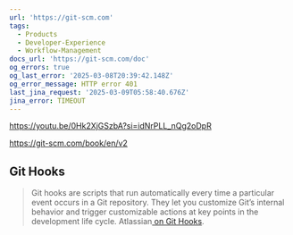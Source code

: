 ```yaml
---
url: 'https://git-scm.com'
tags:
  - Products
  - Developer-Experience
  - Workflow-Management
docs_url: 'https://git-scm.com/doc'
og_errors: true
og_last_error: '2025-03-08T20:39:42.148Z'
og_error_message: HTTP error 401
last_jina_request: '2025-03-09T05:58:40.676Z'
jina_error: TIMEOUT
---
```


https://youtu.be/0Hk2XjGSzbA?si=idNrPLL_nQg2oDpR

https://git-scm.com/book/en/v2
## Git Hooks

>Git hooks are scripts that run automatically every time a particular event occurs in a Git repository. They let you customize Git’s internal behavior and trigger customizable actions at key points in the development life cycle. Atlassian[ on Git Hooks](https://www.atlassian.com/git/tutorials/git-hooks#:~:text=Git%20hooks%20are%20scripts%20that,in%20the%20development%20life%20cycle.). 


